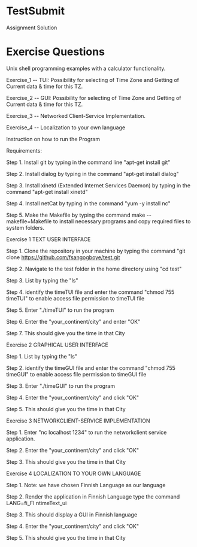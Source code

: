 TestSubmit
==========

Assignment Solution

Exercise Questions
====
Unix shell programming examples with a calculator functionality.

Exercise_1 -- TUI: Possibility for selecting of Time Zone and Getting of Current data & time for this TZ.

Exercise_2 -- GUI: Possibility for selecting of Time Zone and Getting of Current data & time for this TZ.

Exercise_3 -- Networked Client-Service Implementation.

Exercise_4 -- Localization to your own language

Instruction on how to run the Program

Requirements:

Step 1. Install git by typing in the command line "apt-get install git"

Step 2. Install dialog by typing in the command "apt-get install dialog"

Step 3. Install xinetd (Extended Internet Services Daemon) by typing in the command "apt-get install xinetd"

Step 4. Install netCat by typing in the command "yum -y install nc"

Step 5. Make the Makefile by typing the command make --makefile=Makefile to install necessary programs and copy required files to system folders.

Exercise 1 TEXT USER INTERFACE

Step 1. Clone the repository in your machine by typing the command "git clone https://github.com/fsangogboye/test.git

Step 2. Navigate to the test folder in the home directory using "cd test"

Step 3. List by typing the "ls"

Step 4. identify the timeTUI file and enter the command "chmod 755 timeTUI" to enable access file permission to timeTUI file

Step 5. Enter "./timeTUI" to run the program

Step 6. Enter the "your_continent/city" and enter "OK"

Step 7. This should give you the time in that City

Exercise 2 GRAPHICAL USER INTERFACE

Step 1. List by typing the "ls"

Step 2. identify the timeGUI file and enter the command "chmod 755 timeGUI" to enable access file permission to timeGUI file

Step 3. Enter "./timeGUI" to run the program

Step 4. Enter the "your_continent/city" and click "OK"

Step 5. This should give you the time in that City

Exercise 3 NETWORKCLIENT-SERVICE IMPLEMENTATION

Step 1. Enter "nc localhost 1234" to run the networkclient service application.

Step 2. Enter the "your_continent/city" and click "OK"

Step 3. This should give you the time in that City

Exercise 4 LOCALIZATION TO YOUR OWN LANGUAGE

Step 1. Note: we have chosen Finnish Language as our language

Step 2. Render the application in Finnish Language type the command LANG=fi_FI ntimeText_ui

Step 3. This should display a GUI in Finnish language

Step 4. Enter the "your_continent/city" and click "OK"

Step 5. This should give you the time in that City





